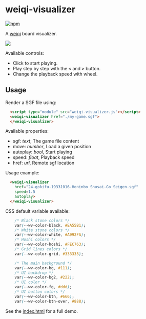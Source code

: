 # weiqi-visualizer

[![npm](https://img.shields.io/npm/v/weiqi-visualizer)](https://www.npmjs.com/package/weiqi-visualizer)

A [weiqi](https://en.wikipedia.org/wiki/Go_(game)) board visualizer.

[<img src="https://github.com/user-attachments/assets/d9b2094e-4f4a-4669-b2ab-1bb2e8eaa0f6">](https://tristancacqueray.github.io/weiqi-visualizer/)

Available controls:

- Click to start playing.
- Play step by step with the <kbd><</kbd> and <kbd>></kbd> button.
- Change the playback speed with wheel.

## Usage

Render a SGF file using:

```html
  <script type="module" src="weiqi-visualizer.js"></script>
  <weiqi-visualizer href="./my-game.sgf">
  </weiqi-visualizer>
```

Available properties:

- sgf: *text*, The game file content
- move: *number*, Load a given position
- autoplay: *bool*, Start playing
- speed: *float*, Playback speed
- href: *url*, Remote sgf location

Usage example:

```html
  <weiqi-visualizer
    href="24-gokifu-19331016-Honinbo_Shusai-Go_Seigen.sgf"
    speed=1.5
    autoplay>
  </weiqi-visualizer>
```

CSS default variable available:

```css
    /* Black stone colors */
    var(--wv-color-black, #EA55B1);
    /* White stone colors */
    var(--wv-color-white, #A992FA);
    /* Hoshi colors */
    var(--wv-color-hoshi, #FEC763);
    /* Grid lines colors */
    var(--wv-color-grid, #333333);

    /* The main background */
    var(--wv-color-bg, #111);
    /* UI backdrop */
    var(--wv-color-bg2, #222);
    /* UI color */
    var(--wv-color-fg, #ddd);
    /* UI button colors */
    var(--wv-color-btn, #666);
    var(--wv-color-btn-over, #888);
```

See the [index.html](./src/index.html) for a full demo.
